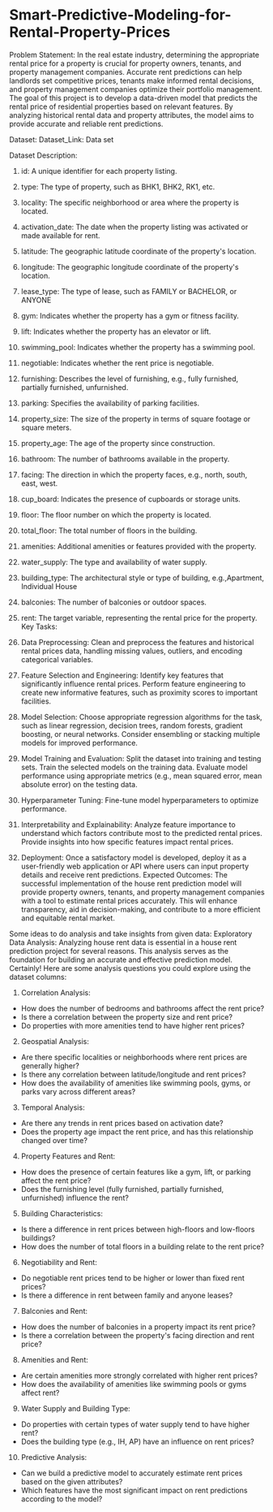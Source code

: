 # Smart-Predictive-Modeling-for-Rental-Property-Prices
Problem Statement:
In the real estate industry, determining the appropriate rental price for a property is crucial for
property owners, tenants, and property management companies. Accurate rent predictions can
help landlords set competitive prices, tenants make informed rental decisions, and property
management companies optimize their portfolio management.
The goal of this project is to develop a data-driven model that predicts the rental price of
residential properties based on relevant features. By analyzing historical rental data and
property attributes, the model aims to provide accurate and reliable rent predictions.

Dataset:
Dataset_Link: Data set

Dataset Description:
1. id: A unique identifier for each property listing.
2. type: The type of property, such as BHK1, BHK2, RK1, etc.
3. locality: The specific neighborhood or area where the property is located.
4. activation_date: The date when the property listing was activated or made available for
rent.
5. latitude: The geographic latitude coordinate of the property's location.
6. longitude: The geographic longitude coordinate of the property's location.
7. lease_type: The type of lease, such as FAMILY or BACHELOR, or ANYONE
8. gym: Indicates whether the property has a gym or fitness facility.
9. lift: Indicates whether the property has an elevator or lift.
10. swimming_pool: Indicates whether the property has a swimming pool.

11. negotiable: Indicates whether the rent price is negotiable.
12. furnishing: Describes the level of furnishing, e.g., fully furnished, partially furnished,
unfurnished.
13. parking: Specifies the availability of parking facilities.
14. property_size: The size of the property in terms of square footage or square meters.
15. property_age: The age of the property since construction.
16. bathroom: The number of bathrooms available in the property.
17. facing: The direction in which the property faces, e.g., north, south, east, west.
18. cup_board: Indicates the presence of cupboards or storage units.
19. floor: The floor number on which the property is located.
20. total_floor: The total number of floors in the building.
21. amenities: Additional amenities or features provided with the property.
22. water_supply: The type and availability of water supply.
23. building_type: The architectural style or type of building, e.g.,Apartment, Individual
House
24. balconies: The number of balconies or outdoor spaces.
25. rent: The target variable, representing the rental price for the property.
Key Tasks:
1. Data Preprocessing:
Clean and preprocess the features and historical rental prices data, handling missing
values, outliers, and encoding categorical variables.
2. Feature Selection and Engineering:
Identify key features that significantly influence rental prices. Perform feature
engineering to create new informative features, such as proximity scores to important
facilities.
3. Model Selection:
Choose appropriate regression algorithms for the task, such as linear regression,
decision trees, random forests, gradient boosting, or neural networks. Consider
ensembling or stacking multiple models for improved performance.

4. Model Training and Evaluation:
Split the dataset into training and testing sets. Train the selected models on the training
data. Evaluate model performance using appropriate metrics (e.g., mean squared error,
mean absolute error) on the testing data.
5. Hyperparameter Tuning:
Fine-tune model hyperparameters to optimize performance.
6. Interpretability and Explainability:
Analyze feature importance to understand which factors contribute most to the predicted
rental prices. Provide insights into how specific features impact rental prices.
7. Deployment:
Once a satisfactory model is developed, deploy it as a user-friendly web application or
API where users can input property details and receive rent predictions.
Expected Outcomes:
The successful implementation of the house rent prediction model will provide property owners,
tenants, and property management companies with a tool to estimate rental prices accurately.
This will enhance transparency, aid in decision-making, and contribute to a more efficient and
equitable rental market.

Some ideas to do analysis and take insights from given data:
Exploratory Data Analysis:
Analyzing house rent data is essential in a house rent prediction project for several reasons.
This analysis serves as the foundation for building an accurate and effective prediction model.
Certainly! Here are some analysis questions you could explore using the dataset columns:
1. Correlation Analysis:
- How does the number of bedrooms and bathrooms affect the rent price?
- Is there a correlation between the property size and rent price?
- Do properties with more amenities tend to have higher rent prices?
2. Geospatial Analysis:
- Are there specific localities or neighborhoods where rent prices are generally higher?
- Is there any correlation between latitude/longitude and rent prices?
- How does the availability of amenities like swimming pools, gyms, or parks vary across
different areas?

3. Temporal Analysis:
- Are there any trends in rent prices based on activation date?
- Does the property age impact the rent price, and has this relationship changed over time?
4. Property Features and Rent:
- How does the presence of certain features like a gym, lift, or parking affect the rent price?
- Does the furnishing level (fully furnished, partially furnished, unfurnished) influence the rent?
5. Building Characteristics:
- Is there a difference in rent prices between high-floors and low-floors buildings?
- How does the number of total floors in a building relate to the rent price?
6. Negotiability and Rent:
- Do negotiable rent prices tend to be higher or lower than fixed rent prices?
- Is there a difference in rent between family and anyone leases?
7. Balconies and Rent:
- How does the number of balconies in a property impact its rent price?
- Is there a correlation between the property's facing direction and rent price?
8. Amenities and Rent:
- Are certain amenities more strongly correlated with higher rent prices?
- How does the availability of amenities like swimming pools or gyms affect rent?
9. Water Supply and Building Type:
- Do properties with certain types of water supply tend to have higher rent?
- Does the building type (e.g., IH, AP) have an influence on rent prices?
10. Predictive Analysis:
- Can we build a predictive model to accurately estimate rent prices based on the given
attributes?
- Which features have the most significant impact on rent predictions according to the model?

